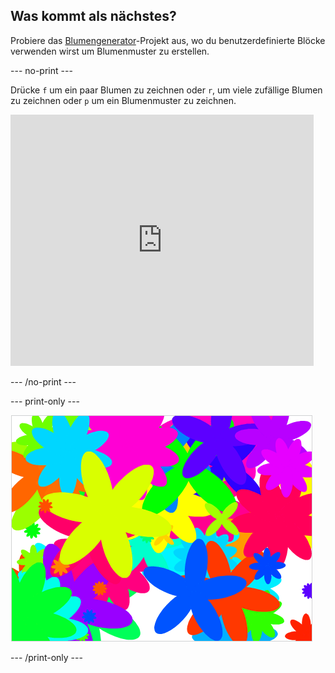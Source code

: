 ## Was kommt als nächstes?

Probiere das [Blumengenerator](https://projects.raspberrypi.org/en/projects/flower-generator?utm_source=pathway&utm_medium=whatnext&utm_campaign=projects)-Projekt aus, wo du benutzerdefinierte Blöcke verwenden wirst um Blumenmuster zu erstellen.

\--- no-print \---

Drücke `f` um ein paar Blumen zu zeichnen oder `r`, um viele zufällige Blumen zu zeichnen oder `p` um ein Blumenmuster zu zeichnen.

<div class="scratch-preview">
  <iframe allowtransparency="true" width="485" height="402" src="https://scratch.mit.edu/projects/embed/253355932/?autostart=false" frameborder="0" scrolling="no"></iframe>
</div>

\--- /no-print \---

\--- print-only \---

![zufällige Blumen](images/flower-random.png)

\--- /print-only \---